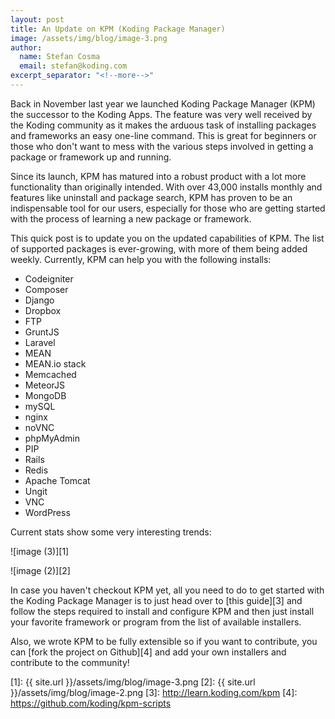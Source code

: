 ```yaml
---
layout: post
title: An Update on KPM (Koding Package Manager)
image: /assets/img/blog/image-3.png
author:
  name: Stefan Cosma
  email: stefan@koding.com
excerpt_separator: "<!--more-->"
---
```


Back in November last year we launched Koding Package Manager (KPM) the successor to the Koding Apps. The feature was very well received by the Koding community as it makes the arduous task of installing packages and frameworks an easy one-line command. This is great for beginners or those who don't want to mess with the various steps involved in getting a package or framework up and running.
<!--more-->

Since its launch, KPM has matured into a robust product with a lot more functionality than originally intended. With over 43,000 installs monthly and features like uninstall and package search, KPM has proven to be an indispensable tool for our users, especially for those who are getting started with the process of learning a new package or framework.

This quick post is to update you on the updated capabilities of KPM. The list of supported packages is ever-growing, with more of them being added weekly. Currently, KPM can help you with the following installs:

* Codeigniter
* Composer
* Django
* Dropbox
* FTP
* GruntJS
* Laravel
* MEAN
* MEAN.io stack
* Memcached
* MeteorJS
* MongoDB
* mySQL
* nginx
* noVNC
* phpMyAdmin
* PIP
* Rails
* Redis
* Apache Tomcat
* Ungit
* VNC
* WordPress

Current stats show some very interesting trends:

![image (3)][1]

![image (2)][2]

In case you haven't checkout KPM yet, all you need to do to get started with the Koding Package Manager is to just head over to [this guide][3] and follow the steps required to install and configure KPM and then just install your favorite framework or program from the list of available installers.

Also, we wrote KPM to be fully extensible so if you want to contribute, you can [fork the project on Github][4] and add your own installers and contribute to the community!

[1]: {{ site.url }}/assets/img/blog/image-3.png
[2]: {{ site.url }}/assets/img/blog/image-2.png
[3]: http://learn.koding.com/kpm
[4]: https://github.com/koding/kpm-scripts
